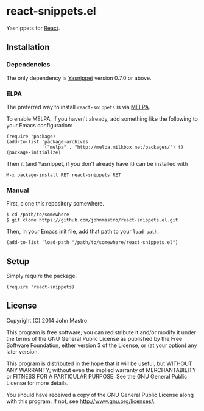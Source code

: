 # react-snippets.el

Yasnippets for [React][].

[React]: http://facebook.github.io/react/

## Installation

### Dependencies

The only dependency is [Yasnippet][] version 0.7.0 or above.

[Yasnippet]: https://github.com/capitaomorte/yasnippet

### ELPA

The preferred way to install `react-snippets` is via [MELPA][].

[MELPA]: http://melpa.milkbox.net/

To enable MELPA, if you haven't already, add something like the following to
your Emacs configuration:

    (require 'package)
    (add-to-list 'package-archives
                 '("melpa" . "http://melpa.milkbox.net/packages/") t)
    (package-initialize)

Then it (and Yasnippet, if you don't already have it) can be installed with

    M-x package-install RET react-snippets RET

### Manual

First, clone this repository somewhere.

    $ cd /path/to/somewhere
    $ git clone https://github.com/johnmastro/react-snippets.el.git

Then, in your Emacs init file, add that path to your `load-path`.

    (add-to-list 'load-path "/path/to/somewhere/react-snippets.el")

## Setup

Simply require the package.

    (require 'react-snippets)

## License

Copyright (C) 2014 John Mastro

This program is free software; you can redistribute it and/or modify it under
the terms of the GNU General Public License as published by the Free Software
Foundation, either version 3 of the License, or (at your option) any later
version.

This program is distributed in the hope that it will be useful, but WITHOUT ANY
WARRANTY; without even the implied warranty of MERCHANTABILITY or FITNESS FOR A
PARTICULAR PURPOSE. See the GNU General Public License for more details.

You should have received a copy of the GNU General Public License along with
this program. If not, see <http://www.gnu.org/licenses/>.
